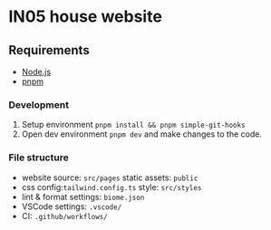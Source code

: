 # IN05 house website

## Requirements

- [Node.js](https://nodejs.org/)
- [pnpm](https://pnpm.io/)

### Development
1. Setup environment `pnpm install && pnpm simple-git-hooks`
2. Open dev environment `pnpm dev` and make changes to the code.

### File structure
- website source: `src/pages` static assets: `public`
- css config:`tailwind.config.ts` style: `src/styles`
- lint & format settings: `biome.json`
- VSCode settings: `.vscode/`
- CI: `.github/workflows/`

